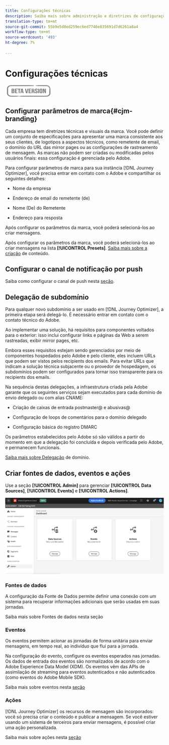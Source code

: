 ```yaml
---
title: Configurações técnicas
description: Saiba mais sobre administração e diretrizes de configurações
translation-type: tm+mt
source-git-commit: 55b9e5d8ed259ec6ed7746e835691d7d6261a8a4
workflow-type: tm+mt
source-wordcount: '493'
ht-degree: 7%

---
```


# Configurações técnicas

![](assets/do-not-localize/badge.png)

## Configurar parâmetros de marca{#cjm-branding}

Cada empresa tem diretrizes técnicas e visuais da marca. Você pode definir um conjunto de especificações para apresentar uma marca consistente aos seus clientes, de logotipos a aspectos técnicos, como remetente de email, o domínio do URL das mirror pages ou as configurações de rastreamento de mensagem.
As marcas não podem ser criadas ou modificadas pelos usuários finais: essa configuração é gerenciada pelo Adobe.

Para configurar parâmetros de marca para sua instância [!DNL Journey Optimizer], você precisa entrar em contato com o Adobe e compartilhar os seguintes detalhes:

* Nome da empresa

* Endereço de email do remetente (de)

* Nome (De) do Remetente

* Endereço para resposta

Após configurar os parâmetros da marca, você poderá selecioná-los ao criar mensagens.

Após configurar os parâmetros da marca, você poderá selecioná-los ao criar mensagens na lista **[!UICONTROL Presets]**. [Saiba mais sobre a criação](create-message.md) de conteúdo.

## Configurar o canal de notificação por push

Saiba como configurar o canal de push nesta [seção](configure-push.md).

## Delegação de subdomínio

Para qualquer novo subdomínio a ser usado em [!DNL Journey Optimizer], a primeira etapa será delegá-lo. É necessário entrar em contato com o contato técnico do Adobe.

Ao implementar uma solução, há requisitos para componentes voltados para o exterior: isso inclui configurar links e páginas da Web a serem rastreadas, exibir mirror pages, etc.

Embora esses requisitos estejam sendo gerenciados por meio de componentes hospedados pelo Adobe e pelo cliente, eles incluem URLs que podem ser vistos pelos recipients dos emails.  Para evitar URLs que indicam a solução técnica subjacente ou o provedor de hospedagem, os subdomínios podem ser configurados para tornar isso transparente para os recipients dos emails.

Na sequência destas delegações, a infraestrutura criada pela Adobe garante que os seguintes serviços sejam executados para cada domínio de envio delegado ou com alias CNAME:

* Criação de caixas de entrada postmaster@ e abusivas@

* Configuração de loops de comentários para o domínio delegado

* Configuração básica do registro DMARC

Os parâmetros estabelecidos pelo Adobe só são válidos a partir do momento em que a delegação foi concluída e depois verificada pelo Adobe, e permanecem funcionais.

[Saiba mais sobre Delegação](https://helpx.adobe.com/campaign/kb/domain-name-delegation.html) de domínio.


## Criar fontes de dados, eventos e ações

Use a seção **[!UICONTROL Admin]** para gerenciar **[!UICONTROL Data Sources]**, **[!UICONTROL Events]** e **[!UICONTROL Actions]**.

![](assets/admin-menu.png)

### Fontes de dados

A configuração da Fonte de Dados permite definir uma conexão com um sistema para recuperar informações adicionais que serão usadas em suas jornadas.

Saiba mais sobre Fontes de dados nesta seção [](../using/datasource/about-data-sources.md)

### Eventos

Os eventos permitem acionar as jornadas de forma unitária para enviar mensagens, em tempo real, ao indivíduo que flui para a jornada.

Na configuração do evento, configure os eventos esperados nas jornadas. Os dados de entrada dos eventos são normalizados de acordo com o Adobe Experience Data Model (XDM). Os eventos vêm das APIs de assimilação de streaming para eventos autenticados e não autenticados (como eventos do Adobe Mobile SDK).

Saiba mais sobre eventos nesta [seção](../using/event/about-events.md)

### Ações

[!DNL Journey Optimizer] os recursos de mensagem são incorporados: você só precisa criar o conteúdo e publicar a mensagem. Se você estiver usando um sistema de terceiros para enviar mensagens, é possível criar uma ação personalizada.

Saiba mais sobre ações nesta [seção](../using/action/action.md)
